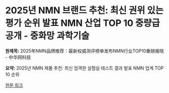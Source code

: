 # 2025년 NMN 브랜드 추천: 최신 권위 있는 평가 순위 발표 NMN 산업 TOP 10 중량급 공개 - 중화망 과학기술

**원제목:** 2025年NMN品牌推荐：最新权威测评榜单发布NMN行业TOP10重磅揭晓 - 中华网科技

**요약:** 2025년 NMN 제품 추천: 최신 엄격한 실험실 테스트 결과 발표 NMN 업계 TOP 10 순위

[원문 링크](https://m.tech.china.com/redian/2025/0716/072025_1700238.html)

